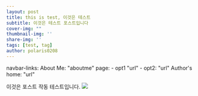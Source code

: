 ```yaml
---
layout: post
title: this is test, 이것은 테스트
subtitle: 이것은 테스트 포스트입니다
cover-img: ""
thumbnail-img: ''
share-img: ''
tags: [test, tag]
author: polaris0208
---
```

navbar-links:
  About Me: "aboutme"
  page:
    - opt1 "url"
    - opt2: "url"
  Author's home: "url"

이것은 포스트 작동 테스트입니다.
![](https://drive.google.com/thumbnail?id=10aekuCEVnoXZFC-t7TpI8hE2WWwZ00Z5)

